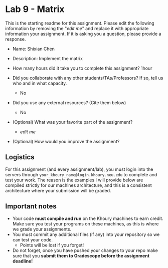 # Lab 9 - Matrix

This is the starting readme for this assignment.  Please edit the following information by removing the "*edit me*" and replace it with appropriate information your assignment. If it is asking you a question, please provide a response.

- Name: Shixian Chen

- Description: Implement the matrix 

- How many hours did it take you to complete this assignment? 1hour

- Did you collaborate with any other students/TAs/Professors? If so, tell us who and in what capacity.
  - No

- Did you use any external resources? (Cite them below)
  - No

- (Optional) What was your favorite part of the assignment? 

  - *edit me*

- (Optional) How would you improve the assignment? 

## Logistics

For this assignment (and every assignment/lab), you must login into the servers through `your_khoury_name@login.khoury.neu.edu` to complete and test your work. The reason is the examples I will provide below are compiled strictly for our machines architecture, and this is a consistent architecture where your submission will be graded.

## Important notes

* Your code **must compile and run** on the Khoury machines to earn credit. Make sure you test your programs on these machines, as this is where we grade your assignments.
* You must commit any additional files (if any) into your repository so we can test your code.
  * Points will be lost if you forget!
* Do not forget, once you have pushed your changes to your repo make sure that you **submit them to Gradescope before the assignment deadline!**

